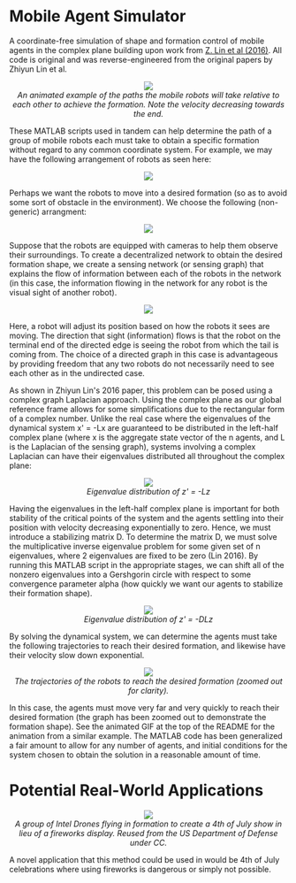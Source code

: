 # Mobile Agent Simulator
A coordinate-free simulation of shape and formation control of mobile agents in the complex plane building upon work from [Z. Lin et al (2016)](https://ieeexplore.ieee.org/document/7153547/). All code is original and was reverse-engineered from the original papers by Zhiyun Lin et al.

<p align="center">
<img src="img/simulation.gif"/>
<br>
<em>An animated example of the paths the mobile robots will take relative to each other to achieve the formation. Note the velocity decreasing towards the end.</em>
</p>

These MATLAB scripts used in tandem can help determine the path of a group of mobile robots each must take to obtain a specific formation without regard to any common coordinate system. For example, we may have the following arrangement of robots as seen here:

<p align="center">
<img src="img/initialCondition.png"/>
</p>

Perhaps we want the robots to move into a desired formation (so as to avoid some sort of obstacle in the environment). We choose the following (non-generic) arrangment:

<p align="center">
  <img src="img/doubleTConf.png" />
</p>

Suppose that the robots are equipped with cameras to help them observe their surroundings. To create a decentralized network to obtain the desired formation shape, we create a sensing network (or sensing graph) that explains the flow of information between each of the robots in the network (in this case, the information flowing in the network for any robot is the visual sight of another robot). 

<p align="center">
 <img src="img/sensingGraphSim.png" />
</p>

Here, a robot will adjust its position based on how the robots it sees are moving. The direction that sight (information) flows is that the robot on the terminal end of the directed edge is seeing the robot from which the tail is coming from. The choice of a directed graph in this case is advantageous by providing freedom that any two robots do not necessarily need to see each other as in the undirected case.

As shown in Zhiyun Lin's 2016 paper, this problem can be posed using a complex graph Laplacian approach. Using the complex plane as our global reference frame allows for some simplifications due to the rectangular form of a complex number. Unlike the real case where the eigenvalues of the dynamical system x' = -Lx are guaranteed to be distributed in the left-half complex plane (where x is the aggregate state vector of the n agents, and L is the Laplacian of the sensing graph), systems involving a complex Laplacian can have their eigenvalues distributed all throughout the complex plane:

<p align="center">
  <img src="img/eigDistNegL.png" />
  <br>
  <em>Eigenvalue distribution of z' = -Lz</em>
</p>

Having the eigenvalues in the left-half complex plane is important for both stability of the critical points of the system and the agents settling into their position with velocity decreasing exponentially to zero. Hence, we must introduce a stabilizing matrix D. To determine the matrix D, we must solve the multiplicative inverse eigenvalue problem for some given set of n eigenvalues, where 2 eigenvalues are fixed to be zero (Lin 2016). By running this MATLAB script in the appropriate stages, we can shift all of the nonzero eigenvalues into a Gershgorin circle with respect to some convergence parameter alpha (how quickly we want our agents to stabilize their formation shape).

<p align="center">
  <img src="img/eigDistNegDL.png" />
  <br>
  <em>Eigenvalue distribution of z' = -DLz</em>
</p>

By solving the dynamical system, we can determine the agents must take the following trajectories to reach their desired formation, and likewise have their velocity slow down exponential.

<p align="center">
  <img src="img/trajectories.png" />
  <br>
  <em>The trajectories of the robots to reach the desired formation (zoomed out for clarity).</em>
</p>

In this case, the agents must move very far and very quickly to reach their desired formation (the graph has been zoomed out to demonstrate the formation shape). See the animated GIF at the top of the README for the animation from a similar example.
The MATLAB code has been generalized a fair amount to allow for any number of agents, and initial conditions for the system chosen to obtain the solution in a reasonable amount of time.

# Potential Real-World Applications
<p align="center">
  <img src="https://media.defense.gov/2018/Jul/12/2001941709/1088/820/0/180705-F-YM354-0445.JPG" />
  <br>
  <em>A group of Intel Drones flying in formation to create a 4th of July show in lieu of a fireworks display. Reused from the US Department of Defense under CC.</em>
</p>

A novel application that this method could be used in would be 4th of July celebrations where using fireworks is dangerous or simply not possible.
